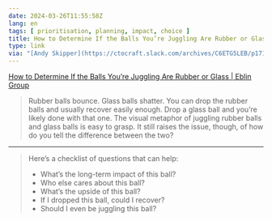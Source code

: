 ```yaml
---
date: 2024-03-26T11:55:58Z
lang: en
tags: [ prioritisation, planning, impact, choice ]
title: How to Determine If the Balls You’re Juggling Are Rubber or Glass
type: link
via: "[Andy Skipper](https://ctocraft.slack.com/archives/C6ETG5LEB/p1711447339380199)"
---
```


[How to Determine If the Balls You’re Juggling Are Rubber or Glass | Eblin Group](https://eblingroup.com/blog/juggling-rubber-or-glass/)

> Rubber balls bounce. Glass balls shatter. You can drop the rubber balls and usually recover easily enough. Drop a glass ball and you’re likely done with that one. The visual metaphor of juggling rubber balls and glass balls is easy to grasp. It still raises the issue, though, of how do you tell the difference between the two?

---

> Here’s a checklist of questions that can help:
>
> * What’s the long-term impact of this ball?
> * Who else cares about this ball?
> * What’s the upside of this ball?
> * If I dropped this ball, could I recover?
> * Should I even be juggling this ball?
